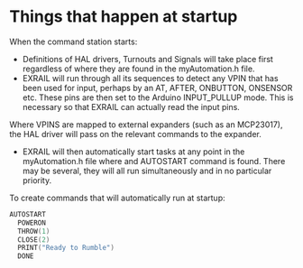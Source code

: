 # Things that happen at startup

When the command station starts:

- Definitions of HAL drivers, Turnouts and Signals will take place first regardless of where they are found in the myAutomation.h file.
- EXRAIL will run through all its sequences to detect any VPIN that has been used for input, perhaps by an AT, AFTER, ONBUTTON, ONSENSOR etc. These pins are then set to the Arduino INPUT_PULLUP mode. This is necessary so that EXRAIL can actually read the input pins.

Where VPINS are mapped to external expanders (such as an MCP23017), the HAL driver will pass on the relevant commands to the expander.

- EXRAIL will then automatically start tasks at any point in the myAutomation.h file where and AUTOSTART command is found. There may be several, they will all run simultaneously and in no particular priority.

To create commands that will automatically run at startup:

```cpp
AUTOSTART
  POWERON
  THROW(1)
  CLOSE(2)
  PRINT("Ready to Rumble")
  DONE
```
